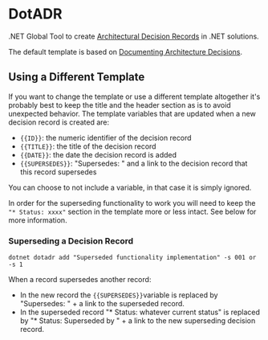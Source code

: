 # DotADR

.NET Global Tool to create [Architectural Decision Records](https://adr.github.io) in .NET solutions.

The default template is based on [Documenting Architecture Decisions](https://cognitect.com/blog/2011/11/15/documenting-architecture-decisions).

## Using a Different Template

If you want to change the template or use a different template altogether it's probably best to keep the title and the header section as is to avoid unexpected behavior.
The template variables that are updated when a new decision record is created are:
* `{{ID}}`: the numeric identifier of the decision record
* `{{TITLE}}`: the title of the decision record
* `{{DATE}}`: the date the decision record is added
* `{{SUPERSEDES}}`: "Supersedes: " and a link to the decision record that this record supersedes 

You can choose to not include a variable, in that case it is simply ignored.

In order for the superseding functionality to work you will need to keep the `"* Status: xxxx"` section in the template more or less intact. See below for more information.

### Superseding a Decision Record

```shell
dotnet dotadr add "Superseded functionality implementation" -s 001 or -s 1
```

When a record supersedes another record:
* In the new record the `{{SUPERSEDES}}`variable is replaced by "Supersedes: " + a link to the superseded record.
* In the superseded record "* Status: whatever current status" is replaced by "* Status: Superseded by " + a link to the new superseding decision record.




